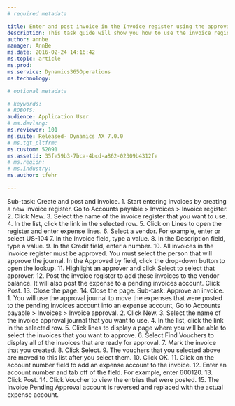 ```yaml
---
# required metadata

title: Enter and post invoice in the Invoice register using the approval journal | Microsoft Docs
description: This task guide will show you how to use the invoice register to create invoices and then use the approval journal to update the expense accounts.
author: annbe
manager: AnnBe
ms.date: 2016-02-24 14:16:42
ms.topic: article
ms.prod: 
ms.service: Dynamics365Operations
ms.technology: 

# optional metadata

# keywords: 
# ROBOTS: 
audience: Application User
# ms.devlang: 
ms.reviewer: 101
ms.suite: Released- Dynamics AX 7.0.0
# ms.tgt_pltfrm: 
ms.custom: 52091
ms.assetid: 35fe59b3-7bca-4bcd-a862-02309b4312fe
# ms.region: 
# ms.industry: 
ms.author: tfehr

---
```


Sub-task: Create and post and invoice.
1.
Start entering invoices by creating a new invoice register.
Go to Accounts payable &gt; Invoices &gt; Invoice register.
2.
Click New.
3.
Select the name of the invoice register that you want to use.
4.
In the list, click the link in the selected row.
5.
Click on Lines to open the register and enter expense lines.
6.
Select a vendor. For example, enter or select US-104
7.
In the Invoice field, type a value.
8.
In the Description field, type a value.
9.
In the Credit field, enter a number.
10.
All invoices in the invoice register must be approved. You must select the person that will approve the journal.
In the Approved by field, click the drop-down button to open the lookup.
11.
Highlight an approver and click Select to select that approver.
12.
Post the invoice register to add these invoices to the vendor balance. It will also post the expense to a pending invoices account.
Click Post.
13.
Close the page.
14.
Close the page.
Sub-task: Approve an invoice.
1.
You will use the approval journal to move the expenses that were posted to the pending invoices account into an expense account,
Go to Accounts payable &gt; Invoices &gt; Invoice approval.
2.
Click New.
3.
Select the name of the invoice approval journal that you want to use.
4.
In the list, click the link in the selected row.
5.
Click lines to display a page where you will be able to select the invoices that you want to approve.
6.
Select Find Vouchers to display all of the invoices that are ready for approval.
7.
Mark the invoice that you created.
8.
Click Select.
9.
The vouchers that you selected above are moved to this list after you select them.
10.
Click OK.
11.
Click on the account number field to add an expense account to the invoice.
12.
Enter an account number and tab off of the field. For example, enter 600120.
13.
Click Post.
14.
Click Voucher to view the entries that were posted.
15.
The Invoice Pending Approval account is reversed and replaced with the actual expense account.

